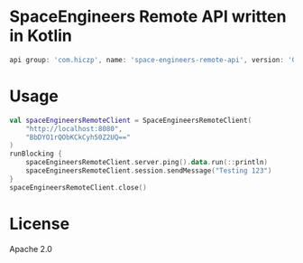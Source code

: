 # SpaceEngineers Remote API written in Kotlin
```gradle
api group: 'com.hiczp', name: 'space-engineers-remote-api', version: '0.1'
```

# Usage
```kotlin
val spaceEngineersRemoteClient = SpaceEngineersRemoteClient(
    "http://localhost:8080",
    "BbDYO1rQObKCkCyh50Z2UQ=="
)
runBlocking {
    spaceEngineersRemoteClient.server.ping().data.run(::println)
    spaceEngineersRemoteClient.session.sendMessage("Testing 123")
}
spaceEngineersRemoteClient.close()
```

# License
Apache 2.0
